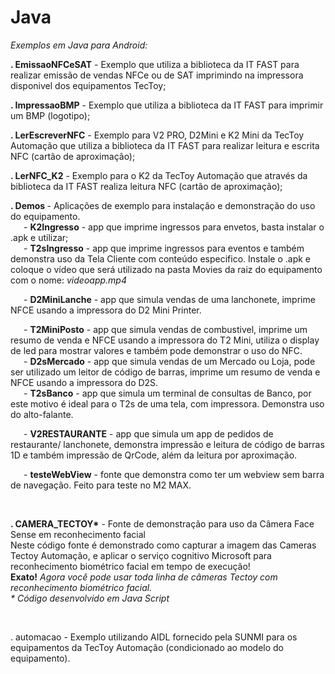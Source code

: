 # Java

*Exemplos em Java para Android:*
<p><b>. EmissaoNFCeSAT</b> - Exemplo que utiliza a biblioteca da IT FAST para realizar emissão de vendas NFCe ou de SAT imprimindo na impressora disponivel dos equipamentos TecToy;</p>
<p><b>. ImpressaoBMP</b> - Exemplo que utiliza a biblioteca da IT FAST para imprimir um BMP (logotipo);</p>
<p><b>. LerEscreverNFC</b> - Exemplo para V2 PRO, D2Mini e K2 Mini da TecToy Automação que utiliza a biblioteca da IT FAST para realizar leitura e escrita NFC (cartão de aproximação);</p>
<p><b>. LerNFC_K2</b> - Exemplo para o K2 da TecToy Automação que através da biblioteca da IT FAST realiza leitura NFC (cartão de aproximação);</p>
<p><b>. Demos </b>- Aplicações de exemplo para instalação e demonstração do uso do equipamento.<br>
&ensp;&ensp;&ensp;- <b>K2Ingresso</b> - app que imprime ingressos para envetos, basta instalar o .apk e utilizar;<br>
&ensp;&ensp;&ensp;- <b>T2sIngresso</b> - app que imprime ingressos para eventos e também demonstra uso da Tela Cliente com conteúdo especifico. Instale o .apk e coloque o vídeo que será utilizado na pasta Movies da raiz do equipamento com o nome: <i>videoapp.mp4</i></p>
&ensp;&ensp;&ensp;- <b>D2MiniLanche</b> - app que simula vendas de uma lanchonete, imprime NFCE usando a impressora do D2 Mini Printer.</p>
&ensp;&ensp;&ensp;- <b>T2MiniPosto</b> - app que simula vendas de combustivel, imprime um resumo de venda e NFCE usando a impressora do T2 Mini, utiliza o display de led para mostrar valores e também pode demonstrar o uso do NFC.</i><br>
&ensp;&ensp;&ensp;- <b>D2sMercado</b> - app que simula vendas de um Mercado ou Loja, pode ser utilizado um leitor de código de barras, imprime um resumo de venda e NFCE usando a impressora do D2S.<br>
&ensp;&ensp;&ensp;- <b>T2sBanco</b> - app que simula um terminal de consultas de Banco, por este motivo é ideal para o T2s de uma tela, com impressora. Demonstra uso do alto-falante.</p>
&ensp;&ensp;&ensp;- <b>V2RESTAURANTE</b> - app que simula um app de pedidos de restaurante/ lanchonete, demonstra impressão e leitura de código de barras 1D e também impressão de QrCode, além da leitura por aproximação.</p>
&ensp;&ensp;&ensp;- <b>testeWebView</b> - fonte que demonstra como ter um webview sem barra de navegação. Feito para teste no M2 MAX.</p>
<br>
<p><b>. CAMERA_TECTOY*</b> - Fonte de demonstração para uso da Câmera Face Sense em reconhecimento facial<br>
Neste código fonte é demonstrado como capturar a imagem das Cameras Tectoy Automação, e aplicar o serviço cognitivo Microsoft para reconhecimento biométrico facial em tempo de execução!<br>
  <b>Exato!</b> <i>Agora você pode usar toda linha de câmeras Tectoy com reconhecimento biométrico facial.</i><br>
<i>* Código desenvolvido em Java Script</i></p>


<br>


<p>. automacao - Exemplo utilizando AIDL fornecido pela SUNMI para os equipamentos da TecToy Automação (condicionado ao modelo do equipamento).</p>

<br>